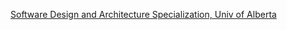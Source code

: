 
[Software Design and Architecture Specialization, Univ of Alberta](https://www.coursera.org/specializations/software-design-architecture)
